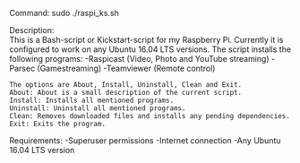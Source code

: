 

 Command:	sudo ./raspi_ks.sh

 Description:	
	This is a Bash-script or Kickstart-script for my Raspberry Pi.
	Currently it is configured to work on any Ubuntu 16.04 LTS versions.
	The script installs the following programs:
	-Raspicast (Video, Photo and YouTube streaming)
	-Parsec (Gamestreaming)
	-Teamviewer (Remote control)

	The options are About, Install, Uninstall, Clean and Exit.
	About: About is a small description of the current script.
	Install: Installs all mentioned programs.
	Uninstall: Uninstall all mentioned programs.
	Clean: Removes downloaded files and installs any pending dependencies.
	Exit: Exits the program.

 Requirements:
	-Superuser permissions
	-Internet connection
 	-Any Ubuntu 16.04 LTS version



